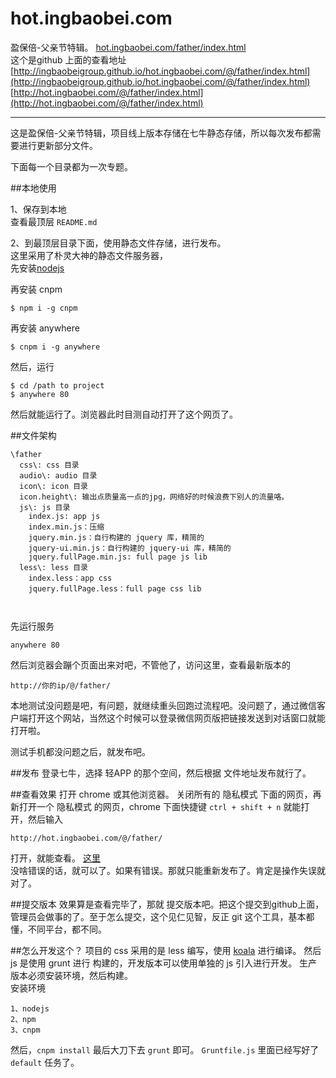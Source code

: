hot.ingbaobei.com
===================

盈保倍-父亲节特辑。 [hot.ingbaobei.com/father/index.html](http://hot.ingbaobei.com/@/father/index.html)  
这个是github 上面的查看地址 [http://ingbaobeigroup.github.io/hot.ingbaobei.com/@/father/index.html](http://ingbaobeigroup.github.io/hot.ingbaobei.com/@/father/index.html)   [http://hot.ingbaobei.com/@/father/index.html](http://hot.ingbaobei.com/@/father/index.html)  

------

这是盈保倍-父亲节特辑，项目线上版本存储在七牛静态存储，所以每次发布都需要进行更新部分文件。

下面每一个目录都为一次专题。



##本地使用

1、保存到本地  
查看最顶层 ```README.md```

2、到最顶层目录下面，使用静态文件存储，进行发布。  
这里采用了朴灵大神的静态文件服务器，  
先安装[nodejs](http://nodejs.org/)  

再安装 cnpm
```
$ npm i -g cnpm
```

再安装 anywhere
```
$ cnpm i -g anywhere
```

然后，运行
```
$ cd /path to project
$ anywhere 80
```

然后就能运行了。浏览器此时目测自动打开了这个网页了。

##文件架构
```
\father
  css\: css 目录
  audio\: audio 目录
  icon\: icon 目录
  icon.height\: 输出点质量高一点的jpg，网络好的时候浪费下别人的流量咯。
  js\: js 目录
    index.js: app js
    index.min.js：压缩
    jquery.min.js：自行构建的 jquery 库，精简的
    jquery-ui.min.js：自行构建的 jquery-ui 库，精简的
    jquery.fullPage.min.js: full page js lib
  less\: less 目录
    index.less：app css
    jquery.fullPage.less：full page css lib

  
```




先运行服务
```
anywhere 80
```
然后浏览器会蹦个页面出来对吧，不管他了，访问这里，查看最新版本的
```
http://你的ip/@/father/
```


本地测试没问题是吧，有问题，就继续重头回跑过流程吧。没问题了，通过微信客户端打开这个网站，当然这个时候可以登录微信网页版把链接发送到对话窗口就能打开啦。

测试手机都没问题之后，就发布吧。

##发布
登录七牛，选择 轻APP 的那个空间，然后根据 文件地址发布就行了。

##查看效果
打开 chrome 或其他浏览器。
关闭所有的 隐私模式 下面的网页，再新打开一个 隐私模式 的网页，chrome 下面快捷键 ``` ctrl + shift + n ``` 就能打开，然后输入
```
http://hot.ingbaobei.com/@/father/
```

打开，就能查看。 [这里](http://hot.ingbaobei.com/@/father/)  
没啥错误的话，就可以了。如果有错误。那就只能重新发布了。肯定是操作失误就对了。

##提交版本
效果算是查看完毕了，那就 提交版本吧。把这个提交到github上面，管理员会做事的了。至于怎么提交，这个见仁见智，反正 git 这个工具，基本都懂，不同平台，都不同。


##怎么开发这个？
项目的 css 采用的是 less 编写，使用 [koala](http://koala-app.com/) 进行编译。
然后 js 是使用 grunt 进行 构建的，开发版本可以使用单独的 js 引入进行开发。
生产版本必须安装环境，然后构建。  
安装环境 
``` 
1、nodejs
2、npm
3、cnpm
```
然后，``` cnpm install ```
最后大刀下去
``` grunt ``` 即可。 ```Gruntfile.js``` 里面已经写好了 ```default``` 任务了。